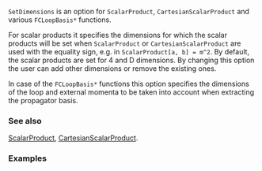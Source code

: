 `SetDimensions` is an option for `ScalarProduct`, `CartesianScalarProduct` and various `FCLoopBasis*` functions.

For scalar products it specifies the dimensions for which the scalar products will be set when `ScalarProduct` or `CartesianScalarProduct`  are used with the equality sign, e.g. in `ScalarProduct[a, b] = m^2`. By default, the scalar products are set for 4 and D dimensions. By changing this option the user can add other dimensions or remove the existing ones.

In case of the `FCLoopBasis*` functions this option specifies the dimensions of the loop and external momenta to be taken into account when extracting the propagator basis.

### See also

[ScalarProduct](ScalarProduct), [CartesianScalarProduct](CartesianScalarProduct).

### Examples